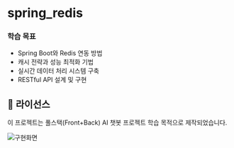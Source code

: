 ﻿# spring_redis

### 학습 목표
- Spring Boot와 Redis 연동 방법
- 캐시 전략과 성능 최적화 기법
- 실시간 데이터 처리 시스템 구축
- RESTful API 설계 및 구현

## 📄 라이선스

이 프로젝트는 풀스택(Front+Back) AI 챗봇 프로젝트 학습 목적으로 제작되었습니다.


![구현화면](https://github.com/user-attachments/assets/5efbaf8d-4794-49ce-9728-5510687b6a96)


